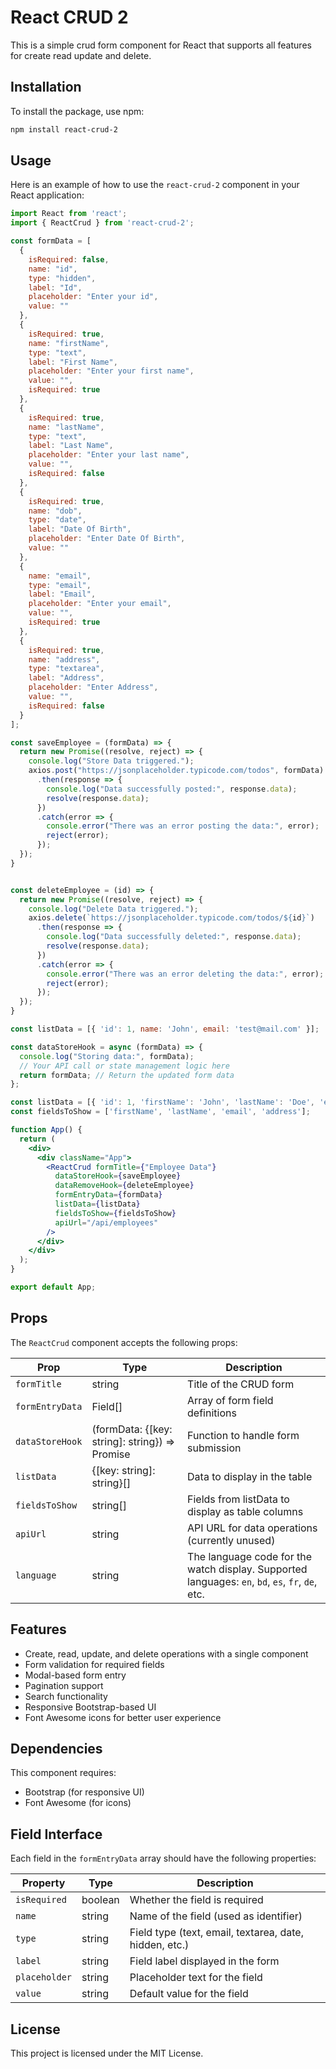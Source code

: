 # React CRUD 2

This is a simple crud form component for React that supports all features for create read update and delete.

## Installation

To install the package, use npm:

```bash
npm install react-crud-2
```

## Usage

Here is an example of how to use the `react-crud-2` component in your React application:

```jsx
import React from 'react';
import { ReactCrud } from 'react-crud-2';

const formData = [
  {
    isRequired: false,
    name: "id",
    type: "hidden",
    label: "Id",
    placeholder: "Enter your id",
    value: ""
  },
  {
    isRequired: true,
    name: "firstName",
    type: "text",
    label: "First Name",
    placeholder: "Enter your first name",
    value: "",
    isRequired: true
  },
  {
    isRequired: true,
    name: "lastName",
    type: "text",
    label: "Last Name",
    placeholder: "Enter your last name",
    value: "",
    isRequired: false
  },
  {
    isRequired: true,
    name: "dob",
    type: "date",
    label: "Date Of Birth",
    placeholder: "Enter Date Of Birth",
    value: ""
  },
  {
    name: "email",
    type: "email",
    label: "Email",
    placeholder: "Enter your email",
    value: "",
    isRequired: true
  },
  {
    isRequired: true,
    name: "address",
    type: "textarea",
    label: "Address",
    placeholder: "Enter Address",
    value: "",
    isRequired: false
  }
];

const saveEmployee = (formData) => {
  return new Promise((resolve, reject) => {
    console.log("Store Data triggered.");
    axios.post("https://jsonplaceholder.typicode.com/todos", formData)
      .then(response => {
        console.log("Data successfully posted:", response.data);
        resolve(response.data);
      })
      .catch(error => {
        console.error("There was an error posting the data:", error);
        reject(error);
      });
  });
}


const deleteEmployee = (id) => {
  return new Promise((resolve, reject) => {
    console.log("Delete Data triggered.");
    axios.delete(`https://jsonplaceholder.typicode.com/todos/${id}`)
      .then(response => {
        console.log("Data successfully deleted:", response.data);
        resolve(response.data);
      })
      .catch(error => {
        console.error("There was an error deleting the data:", error);
        reject(error);
      });
  });
}

const listData = [{ 'id': 1, name: 'John', email: 'test@mail.com' }];

const dataStoreHook = async (formData) => {
  console.log("Storing data:", formData);
  // Your API call or state management logic here
  return formData; // Return the updated form data
};

const listData = [{ 'id': 1, 'firstName': 'John', 'lastName': 'Doe', 'email': 'test@mail.com', 'address': '123 Main St' }];
const fieldsToShow = ['firstName', 'lastName', 'email', 'address'];

function App() {
  return (
    <div>
      <div className="App">
        <ReactCrud formTitle={"Employee Data"}
          dataStoreHook={saveEmployee}
          dataRemoveHook={deleteEmployee}
          formEntryData={formData}
          listData={listData}
          fieldsToShow={fieldsToShow}
          apiUrl="/api/employees" 
        />
      </div>
    </div>
  );
}

export default App;

```

## Props

The `ReactCrud` component accepts the following props:

| Prop            | Type                                     | Description                                        |
|-----------------|------------------------------------------|----------------------------------------------------|
| `formTitle`     | string                                   | Title of the CRUD form                             |
| `formEntryData` | Field[]                                  | Array of form field definitions                    |
| `dataStoreHook` | (formData: {[key: string]: string}) => Promise<void> | Function to handle form submission     |
| `listData`      | {[key: string]: string}[]                | Data to display in the table                       |
| `fieldsToShow`  | string[]                                 | Fields from listData to display as table columns   |
| `apiUrl`        | string                                   | API URL for data operations (currently unused)     |
| `language`      | string                                   | The language code for the watch display. Supported languages: `en`, `bd`, `es`, `fr`, `de`, etc. |

## Features

- Create, read, update, and delete operations with a single component
- Form validation for required fields
- Modal-based form entry
- Pagination support
- Search functionality
- Responsive Bootstrap-based UI
- Font Awesome icons for better user experience

## Dependencies

This component requires:
- Bootstrap (for responsive UI)
- Font Awesome (for icons)

## Field Interface

Each field in the `formEntryData` array should have the following properties:

| Property       | Type    | Description                                        |
|---------------|------------------------------------------|----------------------------------------------------|
| `isRequired`  | boolean | Whether the field is required                     |
| `name`        | string  | Name of the field (used as identifier)            |
| `type`        | string  | Field type (text, email, textarea, date, hidden, etc.) |
| `label`       | string  | Field label displayed in the form                 |
| `placeholder` | string  | Placeholder text for the field                    |
| `value`       | string  | Default value for the field                       |

## License

This project is licensed under the MIT License.